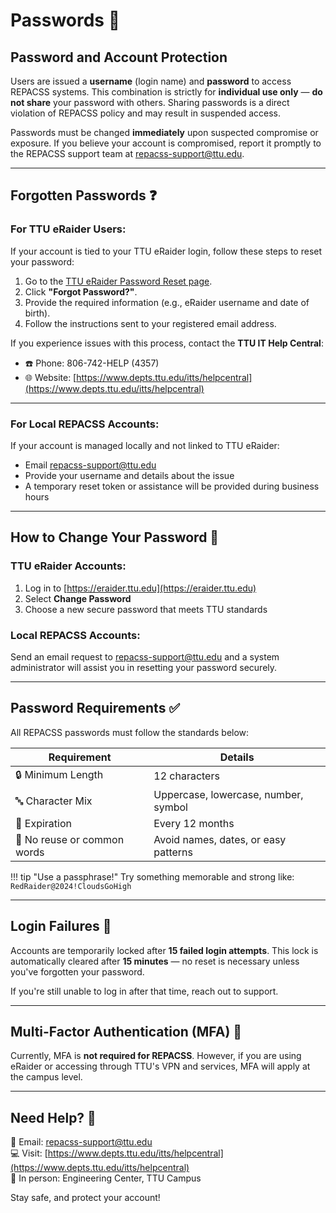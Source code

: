 # Passwords 🔐  
## Password and Account Protection  

Users are issued a **username** (login name) and **password** to access REPACSS systems. This combination is strictly for **individual use only** — **do not share** your password with others. Sharing passwords is a direct violation of REPACSS policy and may result in suspended access.

Passwords must be changed **immediately** upon suspected compromise or exposure. If you believe your account is compromised, report it promptly to the REPACSS support team at [repacss-support@ttu.edu](mailto:repacss-support@ttu.edu).

---

## Forgotten Passwords ❓  

### For TTU eRaider Users:  

If your account is tied to your TTU eRaider login, follow these steps to reset your password:

1. Go to the [TTU eRaider Password Reset page](https://eraider.ttu.edu).
2. Click **"Forgot Password?"**.
3. Provide the required information (e.g., eRaider username and date of birth).
4. Follow the instructions sent to your registered email address.

If you experience issues with this process, contact the **TTU IT Help Central**:
- ☎️ Phone: 806-742-HELP (4357)
- 🌐 Website: [https://www.depts.ttu.edu/itts/helpcentral](https://www.depts.ttu.edu/itts/helpcentral)

---

### For Local REPACSS Accounts:  

If your account is managed locally and not linked to TTU eRaider:

- Email [repacss-support@ttu.edu](mailto:repacss-support@ttu.edu)
- Provide your username and details about the issue
- A temporary reset token or assistance will be provided during business hours

---

## How to Change Your Password 🔄  

### TTU eRaider Accounts:

1. Log in to [https://eraider.ttu.edu](https://eraider.ttu.edu)
2. Select **Change Password**
3. Choose a new secure password that meets TTU standards

### Local REPACSS Accounts:

Send an email request to [repacss-support@ttu.edu](mailto:repacss-support@ttu.edu) and a system administrator will assist you in resetting your password securely.

---

## Password Requirements ✅  

All REPACSS passwords must follow the standards below:

| Requirement                        | Details                               |
|------------------------------------|----------------------------------------|
| 🔒 Minimum Length                  | 12 characters                          |
| 🔤 Character Mix                  | Uppercase, lowercase, number, symbol   |
| 🔁 Expiration                     | Every 12 months                        |
| 🚫 No reuse or common words       | Avoid names, dates, or easy patterns   |

!!! tip "Use a passphrase!"
    Try something memorable and strong like: `RedRaider@2024!CloudsGoHigh`

---

## Login Failures 🚫  

Accounts are temporarily locked after **15 failed login attempts**. This lock is automatically cleared after **15 minutes** — no reset is necessary unless you've forgotten your password.

If you're still unable to log in after that time, reach out to support.

---

## Multi-Factor Authentication (MFA) 🔐  

Currently, MFA is **not required for REPACSS**. However, if you are using eRaider or accessing through TTU's VPN and services, MFA will apply at the campus level.

---

## Need Help? 🤝  

📩 Email: [repacss-support@ttu.edu](mailto:repacss-support@ttu.edu)  
💻 Visit: [https://www.depts.ttu.edu/itts/helpcentral](https://www.depts.ttu.edu/itts/helpcentral)  
📍 In person: Engineering Center, TTU Campus

Stay safe, and protect your account!
